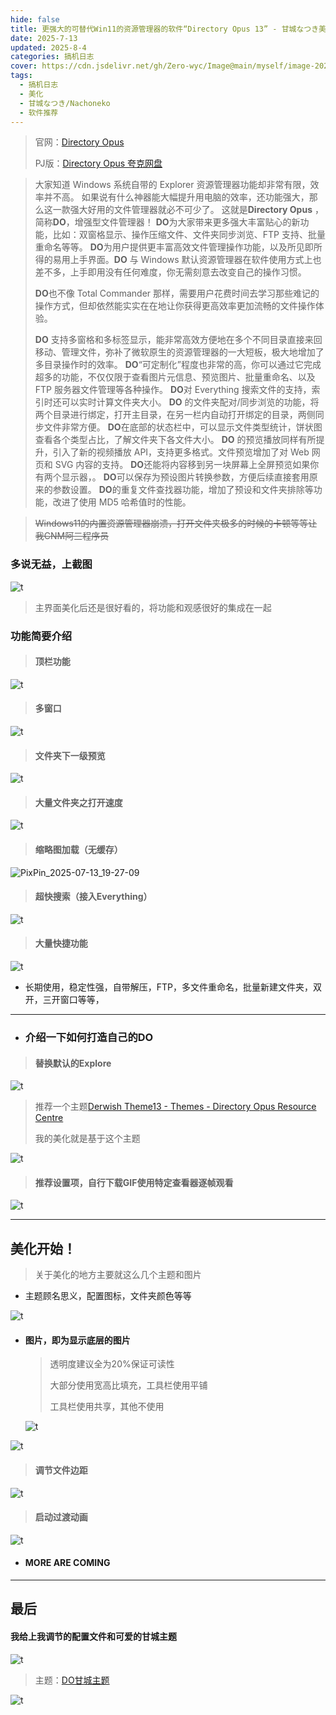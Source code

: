 ```yaml
---
hide: false
title: 更强大的可替代Win11的资源管理器的软件“Directory Opus 13” - 甘城なつき美化主题
date: 2025-7-13
updated: 2025-8-4
categories: 搞机日志
cover: https://cdn.jsdelivr.net/gh/Zero-wyc/Image@main/myself/image-20250713185544104.png
tags:
  - 搞机日志
  - 美化
  - 甘城なつき/Nachoneko
  - 软件推荐
---
```


> 官网：[Directory Opus](https://www.gpsoft.com.au/)
>
> PJ版：[Directory Opus 夸克网盘](https://pan.quark.cn/s/be4e111868d3?pwd=M44X)<!-- more -->

> 大家知道 Windows 系统自带的 Explorer 资源管理器功能却非常有限，效率并不高。
> 如果说有什么神器能大幅提升用电脑的效率，还功能强大，那么这一款强大好用的文件管理器就必不可少了。
> 这就是**Directory Opus** ，简称**DO**，增强型文件管理器！
> **DO**为大家带来更多强大丰富贴心的新功能，比如：双窗格显示、操作压缩文件、文件夹同步浏览、FTP 支持、批量重命名等等。
> **DO**为用户提供更丰富高效文件管理操作功能，以及所见即所得的易用上手界面。**DO** 与 Windows 默认资源管理器在软件使用方式上也差不多，上手即用没有任何难度，你无需刻意去改变自己的操作习惯。
>
> **DO**也不像 Total Commander 那样，需要用户花费时间去学习那些难记的操作方式，但却依然能实实在在地让你获得更高效率更加流畅的文件操作体验。
>
> **DO** 支持多窗格和多标签显示，能非常高效方便地在多个不同目录直接来回移动、管理文件，弥补了微软原生的资源管理器的一大短板，极大地增加了多目录操作时的效率。
> **DO**“可定制化”程度也非常的高，你可以通过它完成超多的功能，不仅仅限于查看图片元信息、预览图片、批量重命名、以及 FTP 服务器文件管理等各种操作。
> **DO**对 Everything 搜索文件的支持，索引时还可以实时计算文件夹大小。
> **DO** 的文件夹配对/同步浏览的功能，将两个目录进行绑定，打开主目录，在另一栏内自动打开绑定的目录，两侧同步文件非常方便。
> **DO**在底部的状态栏中，可以显示文件类型统计，饼状图查看各个类型占比，了解文件夹下各文件大小。
> **DO** 的预览播放同样有所提升，引入了新的视频播放 API，支持更多格式。文件预览增加了对 Web 网页和 SVG 内容的支持。
> **DO**还能将内容移到另一块屏幕上全屏预览如果你有两个显示器，。
> **DO**可以保存为预设图片转换参数，方便后续直接套用原来的参数设置。
> **DO**的重复文件查找器功能，增加了预设和文件夹排除等功能，改进了使用 MD5 哈希值时的性能。

> ~~Windows11的内置资源管理器崩溃，打开文件夹极多的时候的卡顿等等让我CNM阿三程序员~~

### 多说无益，上截图

<img src="https://cdn.jsdelivr.net/gh/Zero-wyc/Image@main/myself/image-20250713185544104.png" alt="t" style="zoom:100%;" />

> 主界面美化后还是很好看的，将功能和观感很好的集成在一起

### 功能简要介绍

> ####  顶栏功能

<img src="https://cdn.jsdelivr.net/gh/Zero-wyc/Image@main/myself/PixPin_2025-07-13_19-12-18.gif" alt="t" style="zoom:100%;" />

> ####  多窗口

<img src="https://cdn.jsdelivr.net/gh/Zero-wyc/Image@main/myself/PixPin_2025-07-13_19-16-44.gif" alt="t" style="zoom:100%;" />

> ####  文件夹下一级预览

<img src="https://cdn.jsdelivr.net/gh/Zero-wyc/Image@main/myself/PixPin_2025-07-13_19-18-34.gif" alt="t" style="zoom:100%;" />

> ####  大量文件夹之打开速度

<img src="https://cdn.jsdelivr.net/gh/Zero-wyc/Image@main/myself/PixPin_2025-07-13_19-22-59.gif" alt="t" style="zoom:100%;" />

> ####  缩略图加载（无缓存）

<img src="https://cdn.jsdelivr.net/gh/Zero-wyc/Image@main/myself/PixPin_2025-07-13_19-27-09.gif" alt="PixPin_2025-07-13_19-27-09" style="zoom:100%;" />

> #### 超快搜索（接入Everything）

<img src="https://cdn.jsdelivr.net/gh/Zero-wyc/Image@main/myself/PixPin_2025-07-13_19-36-40.gif" alt="t" style="zoom:100%;" />

> #### 大量快捷功能

<img src="https://cdn.jsdelivr.net/gh/Zero-wyc/Image@main/myself/PixPin_2025-07-13_19-30-48.gif" alt="t" style="zoom:100%;" />

- 长期使用，稳定性强，自带解压，FTP，多文件重命名，批量新建文件夹，双开，三开窗口等等，

---

- ### 介绍一下如何打造自己的DO

> #### 替换默认的Explore

<img src="https://cdn.jsdelivr.net/gh/Zero-wyc/Image@main/myself/PixPin_2025-07-13_19-34-52.gif" alt="t" style="zoom:100%;" />

> 推荐一个主题[Derwish Theme13 - Themes - Directory Opus Resource Centre](https://resource.dopus.com/t/derwish-theme13/33161)
>
> 我的美化就是基于这个主题

<img src="https://cdn.jsdelivr.net/gh/Zero-wyc/Image@main/myself/PixPin_2025-07-13_19-36-40.gif" alt="t" style="zoom:100%;" />

> #### 推荐设置项，自行下载GIF使用特定查看器逐帧观看

<img src="https://cdn.jsdelivr.net/gh/Zero-wyc/Image@main/myself/image-20250713194328263.png" alt="t" style="zoom:100%;" />

---

## 美化开始！

> 关于美化的地方主要就这么几个主题和图片

- 主题顾名思义，配置图标，文件夹颜色等等

<img src="https://cdn.jsdelivr.net/gh/Zero-wyc/Image@main/myself/PixPin_2025-07-13_19-46-38.gif" alt="t" style="zoom:100%;" />

- #### 图片，即为显示底层的图片

  > 透明度建议全为20%保证可读性
  >
  > 大部分使用宽高比填充，工具栏使用平铺
  >
  > 工具栏使用共享，其他不使用

  <img src="https://cdn.jsdelivr.net/gh/Zero-wyc/Image@main/myself/image-20250713194930092.png" alt="t" style="zoom:100%;" />

<img src="https://cdn.jsdelivr.net/gh/Zero-wyc/Image@main/myself/PixPin_2025-07-13_19-51-00.gif" alt="t" style="zoom:100%;" />

> #### 调节文件边距

<img src="https://cdn.jsdelivr.net/gh/Zero-wyc/Image@main/myself/image-20250713195753921.png" alt="t" style="zoom:100%;" />

> #### 启动过渡动画

<img src="https://cdn.jsdelivr.net/gh/Zero-wyc/Image@main/web/image-20250713195837657.png" alt="t" style="zoom:100%;" />

- #### MORE ARE COMING

---

## 最后

#### 	我给上我调节的配置文件和可爱的甘城主题

<img src="https://cdn.jsdelivr.net/gh/Zero-wyc/Image@main/myself/image-20250713200207547.png" alt="t" style="zoom:100%;" />

> 主题：[DO甘城主题](https://pan.quark.cn/s/be4e111868d3?pwd=M44X)

<img src="https://cdn.jsdelivr.net/gh/Zero-wyc/Image@main/myself/%25E7%258C%25AB%25E7%25BE%25BD%25E9%259B%25AB016.png" alt="t" style="zoom:100%;" />
